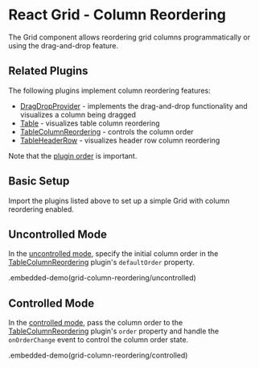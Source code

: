 # React Grid - Column Reordering

The Grid component allows reordering grid columns programmatically or using the drag-and-drop feature.

## Related Plugins

The following plugins implement column reordering features:

- [DragDropProvider](../reference/drag-drop-provider.md) - implements the drag-and-drop functionality and visualizes a column being dragged
- [Table](../reference/table.md) - visualizes table column reordering
- [TableColumnReordering](../reference/table-column-reordering.md) - controls the column order
- [TableHeaderRow](../reference/table-header-row.md) - visualizes header row column reordering

Note that the [plugin order](./plugin-overview.md#plugin-order) is important.

## Basic Setup

Import the plugins listed above to set up a simple Grid with column reordering enabled.

## Uncontrolled Mode

In the [uncontrolled mode](controlled-and-uncontrolled-modes.md), specify the initial column order in the [TableColumnReordering](../reference/table-column-reordering.md) plugin's `defaultOrder` property.

.embedded-demo(grid-column-reordering/uncontrolled)

## Controlled Mode

In the [controlled mode](controlled-and-uncontrolled-modes.md), pass the column order to the [TableColumnReordering](../reference/table-column-reordering.md) plugin's `order` property and handle the `onOrderChange` event to control the column order state.

.embedded-demo(grid-column-reordering/controlled)
